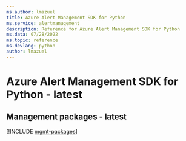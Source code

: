 ```yaml
---
ms.author: lmazuel
title: Azure Alert Management SDK for Python
ms.service: alertmanagement
description: Reference for Azure Alert Management SDK for Python
ms.data: 07/28/2022
ms.topic: reference
ms.devlang: python
author: lmazuel
---
```

# Azure Alert Management SDK for Python - latest

## Management packages - latest
[!INCLUDE [mgmt-packages](alert-management-mgmt-index.md)]